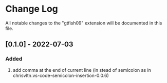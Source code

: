 # Change Log

All notable changes to the "gtfish09" extension will be documented in this file.

## [0.1.0] - 2022-07-03

### Added
1. add comma at the end of current line (in stead of semicolon as in chrisvltn.vs-code-semicolon-insertion-0.0.6)
